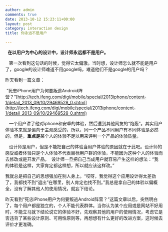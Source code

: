 ```yaml
---
author: admin
comments: true
date: 2013-10-12 15:23:11+00:00
layout: post
category: interaction design
title: 你永远不是用户

---
```


  **在以用户为中心的设计中，设计师永远都不是用户。**

   第一次看到这句话的时候，觉得它太偏激。当时想，设计师怎么就不能是用户了，google的设计师难道不用google吗，难道他们不是google的用户吗？

昨天看到一篇文章：

 “死忠iPhone用户为何要叛逃Android阵营？”[http://tech.ifeng.com/digi/mobile/special/2013iphone/content-1/detail_2013_09/10/29469528_0.shtml](http://tech.ifeng.com/digi/mobile/special/2013iphone/content-1/detail_2013_09/10/29469528_0.shtml)

   一个用户讲了他对iphone和安卓的体验，然后遭到其他网友的“炮轰”。其实用户体验本来就是偏向于主观感受的，所以，同一个产品不同用户有不同体验是必然的，但是，**重点是**某个人的体验不足以用来评判一个产品的体验质量。



   设计师是用户，但是不能把自己的体验当用户体验的原因就在于此吧。设计师的感受或者体验只是个人体验不代表目标用户群的体验，不能因为这种个人的体验而去修改或是开发产品。  设计师一旦把自己当成用户就容易产生这样的想法：“我的体验是这样，大家肯定都这样想，所以就应该这样改。”

我就总是把自己的思想强加在别人身上。“哎呀，我觉得这个应用设计得太差劲了，我都找不到“退出”在哪里，别人肯定也找不到。”我总是拿自己的体验以偏概全，没有了解其他人的使用情况，就妄下结论。

昨天看到“死忠iPhone用户为何要叛逃Android阵营？”这篇文章以后，突然明白了，每个用户都是独立的，个人不能代表群体。当你认为某个应用或是网站不好用时，不能立马就下结论说它的体验不好，先观察其他的用户的使用情况，考虑它是否违背了某些设计原则、可用性原则等，再想想有什么更好的改进方案，这时候去评价才更准确。


